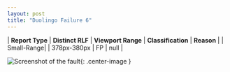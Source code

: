 ```yaml
---
layout: post
title: "Duolingo Failure 6"
---
```

| **Report Type** | **Distinct RLF** | **Viewport Range** | **Classification** | **Reason** |
| Small-Range|  | 378px-380px | FP | null | 

![Screenshot of the fault](../../../assets/images/Duolingo/fault6/smallrangeWidth379.png){: .center-image }